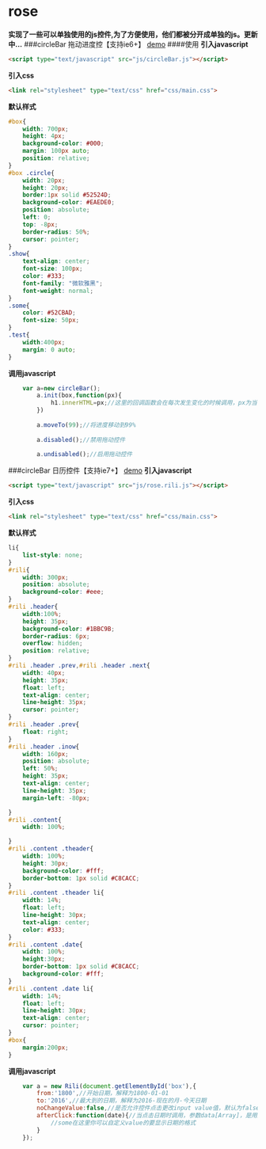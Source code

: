 # rose

**实现了一些可以单独使用的js控件,为了方便使用，他们都被分开成单独的js。更新中...**
###circleBar 拖动进度控【支持ie6+】 <a href="http://www.thisummer.top/children/rose/circleBar/">demo</a>
####使用
**引入javascript**
```html
<script type="text/javascript" src="js/circleBar.js"></script>
```
**引入css**
```html
<link rel="stylesheet" type="text/css" href="css/main.css">
```
**默认样式**
```css
#box{
	width: 700px;
	height: 4px;
	background-color: #000;
	margin: 100px auto;
	position: relative;
}
#box .circle{
	width: 20px;
	height: 20px;
	border:1px solid #52524D;
	background-color: #EAEDE0;
	position: absolute;
	left: 0;
	top: -8px;
	border-radius: 50%;
	cursor: pointer;
}
.show{
	text-align: center;
	font-size: 100px;
	color: #333;
	font-family: "微软雅黑";
	font-weight: normal;
}
.some{
	color: #52CBAD;
	font-size: 50px;
}
.test{
	width:400px;
	margin: 0 auto;
}
```
**调用javascript**
```javascript
    var a=new circleBar();
		a.init(box,function(px){
			h1.innerHTML=px;//这里的回调函数会在每次发生变化的时候调用，px为当前进度
		})
		
		a.moveTo(99);//将进度移动到99%
		
		a.disabled();//禁用拖动控件
		
		a.undisabled();//启用拖动控件
```
###circleBar 日历控件【支持ie7+】 <a href="http://www.thisummer.top/children/rose/Rili/">demo</a>
**引入javascript**
```html
<script type="text/javascript" src="js/rose.rili.js"></script>
```
**引入css**
```html
<link rel="stylesheet" type="text/css" href="css/main.css">
```
**默认样式**
```css
li{
	list-style: none;
}
#rili{
	width: 300px;
	position: absolute;
	background-color: #eee;
}
#rili .header{
	width:100%;
	height: 35px;
	background-color: #1BBC9B;
	border-radius: 6px;
	overflow: hidden;
	position: relative;
}
#rili .header .prev,#rili .header .next{
	width: 40px;
	height: 35px;
	float: left;
	text-align: center;
	line-height: 35px;
	cursor: pointer;
}
#rili .header .prev{
	float: right;
}
#rili .header .inow{
	width: 160px;
	position: absolute;
	left: 50%;
	height: 35px;
	text-align: center;
	line-height: 35px;
	margin-left: -80px;

}
#rili .content{
	width: 100%;

}
#rili .content .theader{
	width: 100%;
	height: 30px;
	background-color: #fff;
	border-bottom: 1px solid #C8CACC;
}
#rili .content .theader li{
	width: 14%;
	float: left;
	line-height: 30px;
	text-align: center;
	color: #333;
}
#rili .content .date{
	width: 100%;
	height:30px;
	border-bottom: 1px solid #C8CACC;
	background-color: #fff;
}
#rili .content .date li{
	width: 14%;
	float: left;
	line-height: 30px;
	text-align: center;
	cursor: pointer;
}
#box{
	margin:200px;
}
```
**调用javascript**
```javascript
    var a = new Rili(document.getElementById('box'),{
		from:'1800',//开始日期，解释为1800-01-01
		to:'2016',//最大到的日期，解释为2016-现在的月-今天日期
		noChangeValue:false,//是否允许控件点击更改input value值，默认为false(false是允许)
		afterClick:function(date){//当点击日期时调用，参数data[Array]，是用户点击的日期
			//some在这里你可以自定义value的要显示日期的格式
		}
	});
```
